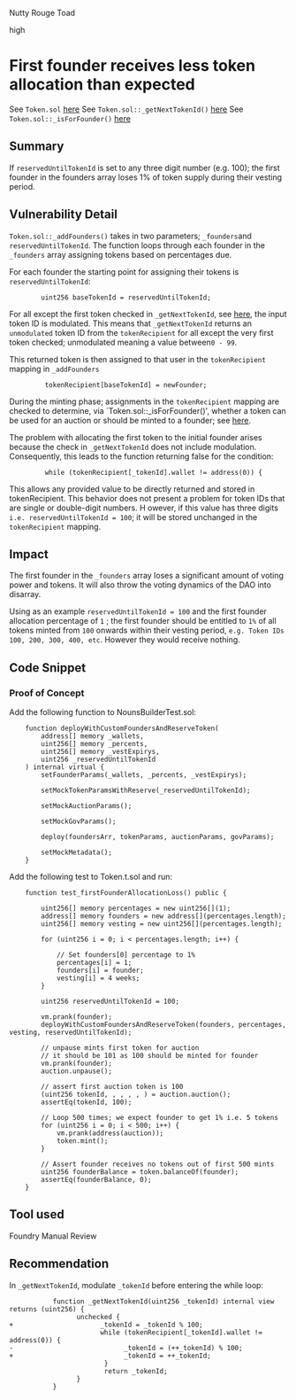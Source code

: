 Nutty Rouge Toad

high

# First founder receives less token allocation than expected

See `Token.sol` [here](https://github.com/sherlock-audit/2023-09-nounsbuilder/blob/main/nouns-protocol/src/token/Token.sol)
See `Token.sol::_getNextTokenId()` [here](https://github.com/sherlock-audit/2023-09-nounsbuilder/blob/db232c649b425c36f5a93607c95cfdf0e5962b2f/nouns-protocol/src/token/Token.sol#L186-L194)
See `Token.sol::_isForFounder()` [here](https://github.com/sherlock-audit/2023-09-nounsbuilder/blob/db232c649b425c36f5a93607c95cfdf0e5962b2f/nouns-protocol/src/token/Token.sol#263-L285)

## Summary
If `reservedUntilTokenId` is set to any three digit number (e.g. 100); the first founder in the founders array loses 1% of token supply during their vesting period.

## Vulnerability Detail
`Token.sol::_addFounders()` takes in two parameters; `_founders`and `reservedUntilTokenId`.  The function loops through each founder in the `_founders` array assigning tokens based on percentages due. 

For each founder the starting point for assigning their tokens is `reservedUntilTokenId`:
```solidity
        uint256 baseTokenId = reservedUntilTokenId;
```

For all except the first token checked in `_getNextTokenId`, see [here](https://github.com/sherlock-audit/2023-09-nounsbuilder/blob/db232c649b425c36f5a93607c95cfdf0e5962b2f/nouns-protocol/src/token/Token.sol#L186-L194), the input token ID is modulated.
This means that `_getNextTokenId` returns an `unmodulated` token ID from the `tokenRecipient` for all except the very first token checked; unmodulated meaning a value between`0 - 99`.

This returned token is then assigned to that user in the `tokenRecipient` mapping in `_addFounders`
```solidity
         tokenRecipient[baseTokenId] = newFounder;
```

During the minting phase; assignments in the `tokenRecipient` mapping are checked to determine, via `Token.sol::_isForFounder()',  whether a token can be used for an auction or should be minted to a founder; see [here](https://github.com/sherlock-audit/2023-09-nounsbuilder/blob/db232c649b425c36f5a93607c95cfdf0e5962b2f/nouns-protocol/src/token/Token.sol#263-L285).

The problem with allocating the first token to the initial founder arises because the check in `_getNextTokenId` does not include modulation. Consequently, this leads to the function returning false for the condition:
```solidity
         while (tokenRecipient[_tokenId].wallet != address(0)) {
```
This allows any provided value to be directly returned and stored in tokenRecipient. This behavior does not present a problem for token IDs that are single or double-digit numbers. H
owever, if this value has three digits `i.e. reservedUntilTokenId = 100`; it will be stored unchanged in the `tokenRecipient` mapping.

## Impact
The first founder in the `_founders` array loses a significant amount of voting power and tokens. It will also throw the voting dynamics of the DAO into disarray.

Using as an example `reservedUntilTokenId = 100` and the first founder allocation percentage of `1` ; the first founder should be entitled to `1%` of all tokens minted from `100` onwards within their vesting period, `e.g. Token IDs 100, 200, 300, 400, etc`. However they would receive nothing.

## Code Snippet
### Proof of Concept
Add the following function to NounsBuilderTest.sol:
```solidity
    function deployWithCustomFoundersAndReserveToken(
        address[] memory _wallets,
        uint256[] memory _percents,
        uint256[] memory _vestExpirys,
        uint256 _reservedUntilTokenId
    ) internal virtual {
        setFounderParams(_wallets, _percents, _vestExpirys);

        setMockTokenParamsWithReserve(_reservedUntilTokenId);

        setMockAuctionParams();

        setMockGovParams();

        deploy(foundersArr, tokenParams, auctionParams, govParams);

        setMockMetadata();
    }
```

Add the following test to Token.t.sol and run:
```solidity
    function test_firstFounderAllocationLoss() public {

        uint256[] memory percentages = new uint256[](1);
        address[] memory founders = new address[](percentages.length);
        uint256[] memory vesting = new uint256[](percentages.length);

        for (uint256 i = 0; i < percentages.length; i++) {

            // Set founders[0] percentage to 1%
            percentages[i] = 1;
            founders[i] = founder;
            vesting[i] = 4 weeks;
        }

        uint256 reservedUntilTokenId = 100;

        vm.prank(founder);
        deployWithCustomFoundersAndReserveToken(founders, percentages, vesting, reservedUntilTokenId);

        // unpause mints first token for auction
        // it should be 101 as 100 should be minted for founder
        vm.prank(founder);
        auction.unpause();

        // assert first auction token is 100
        (uint256 tokenId, , , , , ) = auction.auction();
        assertEq(tokenId, 100);

        // Loop 500 times; we expect founder to get 1% i.e. 5 tokens
        for (uint256 i = 0; i < 500; i++) {
            vm.prank(address(auction));
            token.mint();
        }

        // Assert founder receives no tokens out of first 500 mints
        uint256 founderBalance = token.balanceOf(founder);
        assertEq(founderBalance, 0);
    }
```

## Tool used
Foundry
Manual Review

## Recommendation
In `_getNextTokenId`, modulate `_tokenId` before entering the while loop:

```solidity  
           function _getNextTokenId(uint256 _tokenId) internal view returns (uint256) {
                 unchecked {
+                      _tokenId = _tokenId % 100; 
                       while (tokenRecipient[_tokenId].wallet != address(0)) {
-                            _tokenId = (++_tokenId) % 100;
+                            _tokenId = ++_tokenId;
                        }
                        return _tokenId;
                 }
           }
```